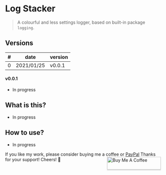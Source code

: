 # Log Stacker
> A colourful and less settings logger, based on built-in package `logging`.

## Versions
|#|      date|version|
|-|----------|-------|
|0|2021/01/25| v0.0.1|

#### v0.0.1
- In progress

## What is this?
- In progress

## How to use?
- In progress

If you like my work, please consider buying me a coffee or [PayPal](https://paypal.me/RonDevStudio?locale.x=zh_TW)
Thanks for your support! Cheers! 🎉
<a href="https://www.buymeacoffee.com/ronchang" target="_blank"><img src="https://www.buymeacoffee.com/assets/img/custom_images/orange_img.png" alt="Buy Me A Coffee" style="height: 41px !important;width: 174px !important;box-shadow: 0px 3px 2px 0px rgba(190, 190, 190, 0.5) !important;-webkit-box-shadow: 0px 3px 2px 0px rgba(190, 190, 190, 0.5) !important;" align="right"></a>
